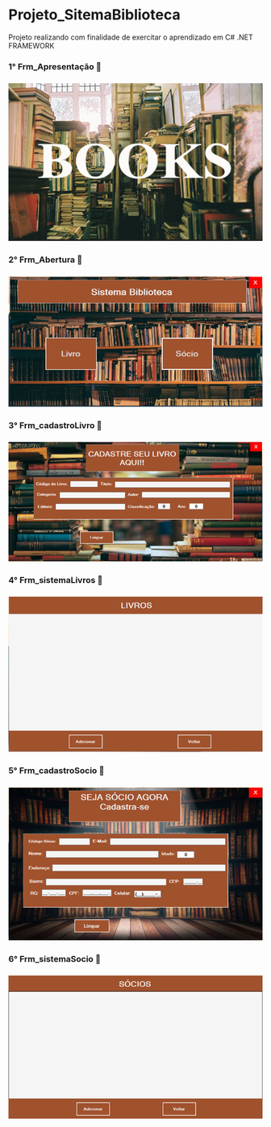 # Projeto_SitemaBiblioteca

 Projeto realizando com finalidade de exercitar o aprendizado em C# .NET FRAMEWORK

<h3>1° Frm_Apresentação 📸<h3>

<img src="Imagens/Frm_apresentação.png" alt="imagem apresentação">

<h3>2° Frm_Abertura 📸<h3>

<img src="Imagens/Frm_abertura.png" alt="imagem abertura">

<h3>3° Frm_cadastroLivro 📸<h3>

<img src="Imagens/Frm_cadastroLivros.png" alt="imagem abertura">

<h3>4° Frm_sistemaLivros 📸<h3>

<img src="Imagens/Frm_sistmaLivros.png" alt="imagem abertura">

<h3>5° Frm_cadastroSocio 📸<h3>

<img src="Imagens/Frm_cadastroSocio.png" alt="imagem abertura">

<h3>6° Frm_sistemaSocio 📸<h3>

<img src="Imagens/Frm_sistemaSocio.png" alt="imagem abertura">